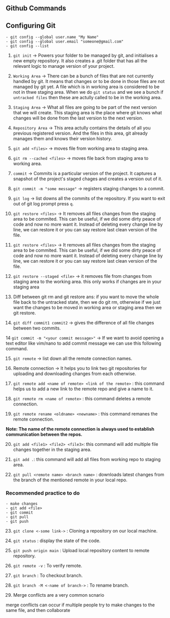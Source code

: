 ## Github Commands

## Configuring Git

    - git config --global user.name "My Name"
    - git config --global user.email "someone@gmail.com"
    - git config --list

1. `git init` -> Powers your folder to be managed by git, and initialises a new empty repository. It also creates a .git folder that has all the relevant logic to manage version of your project.

2.  `Working Area` -> There can be a bunch of files that are not currently handled by git. It means that changes or to be done in those files are not managed by git yet. A file which is in working area is considered to be not in thwe staging area. When we do `git status` and we see a bunch if `untracked files` then these are actully called to be in the working area.

3.  `Staging Area` -> What all files are going to be part  of the next version that we will create. This staging
area is the place where git knows what changes will be done from the last version to the next version.

4.  `Repository Area` -> This area actully contains the details of all you previous registered version. And the files in this area, git already manages them and knows their version history.

5.  `git add <files>` -> moves file from working area to staging area.

6.  `git rm --cached <files>` -> moves file back from staging area to working area.

7.  `commit` -> Commits is a particular version of the project. It captures a snapshot of the project's staged chages and creates a version out of it.

8.  `git commit -m "some message"` -> registers staging changes to a commit.

9.  `git log` -> list downs all the commits of the repository. If you want to exit out of git log prompt press `q`.

10. `git restore <files>` -> It removes all files changes from the staging area to be commited. This can be useful, if we did some dirty peace of code and now no more want it. Instead of deleting every change line by line, we can restore it or you can say restore last clean version of the file.

10. `git restore <files>` -> It removes all files changes from the staging area to be commited. This can be useful, if we did some dirty peace of code and now no more want it. Instead of deleting every change line by line, we can restore it or you can say restore last clean version of the file.

11. `git restore --staged <file>` -> it removes file from changes from staging area to the working area.
this only works if changes are in your staging area

12. Diff between git rm and git restore
ans: if you want to move the whole file back to the untracked state, then we do git rm, otherwise if we 
just want the changes to be moved in working area or staging area then we git restore.

13. `git diff commit1 commit2` -> gives the difference of all file changes between two commits.

14 `git commit -m "<your commit message>"` -> If we want to avoid opening a text editor like vim/nano to 
add commit message we can use this following command.

15. `git remote` -> list down all the remote connection names.

16. Remote connection -> It helps you to link two git repositories for uploading and downloading changes
from each otherwise.

17. `git remote add <name of remote> <link of the remote>` : this command helps us to add a new link to the
remote repo and give a name to it.

18.  `git remote rm <name of remote>` : this command deletes a remote connection.

19.  `git remote rename <oldname> <newname>` : this command remanes the remote connection.

**Note: The name of the remote connection is always used to establish communication between the repos.**

20. `git add <file1> <file2> <file3>`: this command will add multiple file changes together in the
staging area.

21. `git add .`: this command will add all files from working repo to staging area.

22. `git pull <remote name> <branch name>` : downloads latest changes from the branch of the mentioned remote in your local repo.

### Recommended practice to do

    - make changes
    - git add <file>
    - git commit 
    - git pull
    - git push 

23. `git clone <-some link->` : Cloning a repository on our local machine.

24. `git status` : display the state of the code.

25. `git push origin main` : Upload local repository content to remote repository.

26. `git remote -v` : To verify remote.

27. `git branch` : To checkout branch.

28. `git branch -M <-name of branch->` : To rename branch.

29. Merge conflicts are a very common scnario

merge conflicts can occur if multiple people try to make changes to the same file, and then collaborate